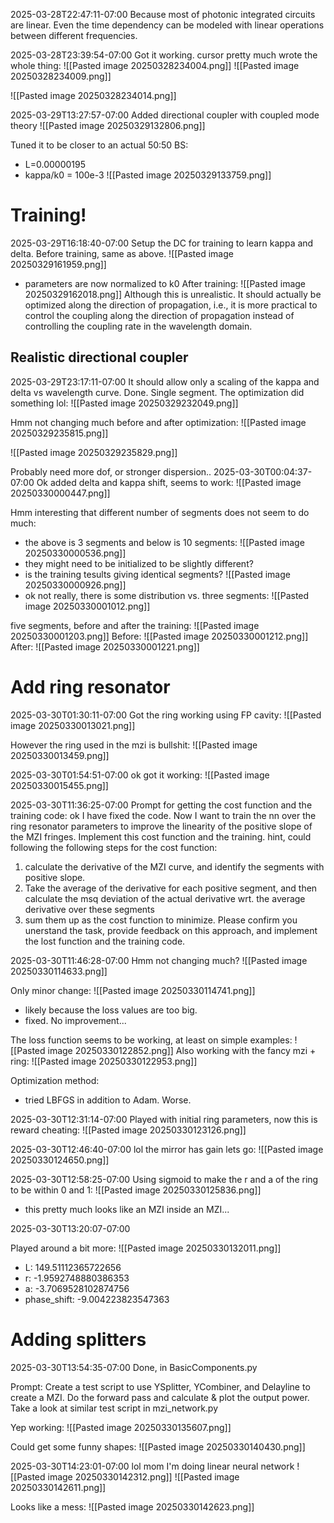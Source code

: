 2025-03-28T22:47:11-07:00
Because most of photonic integrated circuits are linear.
Even the time dependency can be modeled with linear operations between different frequencies.

2025-03-28T23:39:54-07:00
Got it working. cursor pretty much wrote the whole thing:
![[Pasted image 20250328234004.png]]
![[Pasted image 20250328234009.png]]

![[Pasted image 20250328234014.png]]


2025-03-29T13:27:57-07:00
Added directional coupler with coupled mode theory
![[Pasted image 20250329132806.png]]

Tuned it to be closer to an actual 50:50 BS:
- L=0.00000195
- kappa/k0 = 100e-3
![[Pasted image 20250329133759.png]]

# Training!
2025-03-29T16:18:40-07:00
Setup the DC for training to learn kappa and delta.
Before training, same as above.
![[Pasted image 20250329161959.png]]
- parameters are now normalized to k0
After training:
![[Pasted image 20250329162018.png]]
Although this is unrealistic.
It should actually be optimized along the direction of propagation, i.e., it is more practical to control the coupling along the direction of propagation instead of controlling the coupling rate in the wavelength domain.

## Realistic directional coupler

2025-03-29T23:17:11-07:00
It should allow only a scaling of the kappa and delta vs wavelength curve.
Done. Single segment. The optimization did something lol:
![[Pasted image 20250329232049.png]]

Hmm not changing much before and after optimization:
![[Pasted image 20250329235815.png]]

![[Pasted image 20250329235829.png]]

Probably need more dof, or stronger dispersion..
2025-03-30T00:04:37-07:00
Ok added delta and kappa shift, seems to work:
![[Pasted image 20250330000447.png]]

Hmm interesting that different number of segments does not seem to do much:
- the above is 3 segments and below is 10 segments:
![[Pasted image 20250330000536.png]]
- they might need to be initialized to be slightly different?
- is the training tesults giving identical segments?
![[Pasted image 20250330000926.png]]
- ok not really, there is some distribution
vs. three segments:
![[Pasted image 20250330001012.png]]

five segments, before and after the training:
![[Pasted image 20250330001203.png]]
Before:
![[Pasted image 20250330001212.png]]
After:
![[Pasted image 20250330001221.png]]

# Add ring resonator
2025-03-30T01:30:11-07:00
Got the ring working using FP cavity:
![[Pasted image 20250330013021.png]]

However the ring used in the mzi is bullshit:
![[Pasted image 20250330013459.png]]

2025-03-30T01:54:51-07:00
ok got it working:
![[Pasted image 20250330015455.png]]

2025-03-30T11:36:25-07:00
Prompt for getting the cost function and the training code:
ok I have fixed the code. Now I want to train the nn over the ring resonator parameters to improve the linearity of the positive slope of the MZI fringes. Implement this cost function and the training. hint, could following the following steps for the cost function:
1. calculate the derivative of the MZI curve, and identify the segments with positive slope.
2. Take the average of the derivative for each positive segment, and then calculate the msq deviation of the actual derivative wrt. the average derivative over these segments
3. sum them up as the cost function to minimize. Please confirm you unerstand the task, provide feedback on this approach, and implement the lost function and the training code.


2025-03-30T11:46:28-07:00
Hmm not changing much?
![[Pasted image 20250330114633.png]]

Only minor change:
![[Pasted image 20250330114741.png]]

- likely because the loss values are too big.
- fixed. No improvement...

The loss function seems to be working, at least on simple examples:
![[Pasted image 20250330122852.png]]
Also working with the fancy mzi + ring:
![[Pasted image 20250330122953.png]]

Optimization method:
- tried LBFGS in addition to Adam. Worse.

2025-03-30T12:31:14-07:00
Played with initial ring parameters, now this is reward cheating:
![[Pasted image 20250330123126.png]]

2025-03-30T12:46:40-07:00
lol the mirror has gain lets go:
![[Pasted image 20250330124650.png]]


2025-03-30T12:58:25-07:00
Using sigmoid to make the r and a of the ring to be within 0 and 1:
![[Pasted image 20250330125836.png]]
- this pretty much looks like an MZI inside an MZI...

2025-03-30T13:20:07-07:00

Played around a bit more:
![[Pasted image 20250330132011.png]]
- L: 149.51112365722656
- r: -1.9592748880386353
- a: -3.7069528102874756 
- phase_shift: -9.004223823547363

# Adding splitters

2025-03-30T13:54:35-07:00
Done, in BasicComponents.py

Prompt:
Create a test script to use YSplitter, YCombiner, and Delayline to create a MZI. Do the forward pass and calculate & plot the output power. Take a look at similar test script in mzi_network.py

Yep working:
![[Pasted image 20250330135607.png]]

Could get some funny shapes:
![[Pasted image 20250330140430.png]]

2025-03-30T14:23:01-07:00
lol mom I'm doing linear neural network
![[Pasted image 20250330142312.png]]
![[Pasted image 20250330142611.png]]

Looks like a mess:
![[Pasted image 20250330142623.png]]

